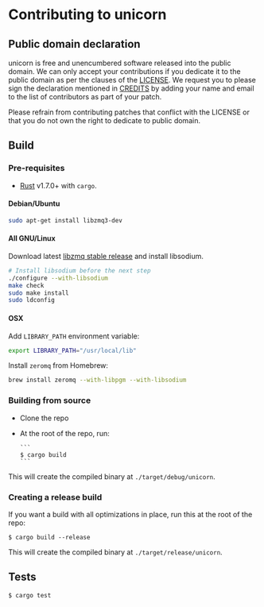 # Contributing to unicorn

## Public domain declaration

unicorn is free and unencumbered software released into the public domain. We can only accept your contributions if you dedicate it to the public domain as per the clauses of the [LICENSE](LICENSE). We request you to please sign the declaration mentioned in [CREDITS](credits.md) by adding your name and email to the list of contributors as part of your patch.

Please refrain from contributing patches that conflict with the LICENSE or that you do not own the right to dedicate to public domain.

## Build

### Pre-requisites

- [Rust](https://www.rust-lang.org/) v1.7.0+ with `cargo`.

#### Debian/Ubuntu

```sh
sudo apt-get install libzmq3-dev
```

#### All GNU/Linux

Download latest [libzmq stable release](http://download.zeromq.org/zeromq-4.1.4.tar.gz) and install libsodium.

```sh
# Install libsodium before the next step
./configure --with-libsodium
make check
sudo make install
sudo ldconfig
```

#### OSX

Add `LIBRARY_PATH` environment variable:

```sh
export LIBRARY_PATH="/usr/local/lib"
```

Install `zeromq` from Homebrew:

```sh
brew install zeromq --with-libpgm --with-libsodium
```

### Building from source

- Clone the repo
- At the root of the repo, run:

      ```
      $ cargo build
      ```

This will create the compiled binary at `./target/debug/unicorn`.

### Creating a release build

If you want a build with all optimizations in place, run this at the root of the repo:

```
$ cargo build --release
```

This will create the compiled binary at `./target/release/unicorn`.

## Tests

```
$ cargo test
```
